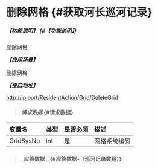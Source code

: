 # 删除网格 {#获取河长巡河记录}

##### _【功能说明】_ {#【功能说明】}

删除网格

_**【应用场景】**_

删除网格

_**【接口地址】**_

[http://ip:port/ResidentAction/Grid/D](http://ip:port/HMQuery/PatrolRiver/GetPatrolRivers)eleteGrid

> #### _请求数据_ {#请求数据}

| 变量名 | 类型 | 是否必须 | 描述 |
| :--- | :--- | :--- | :--- |
| GridSysNo | int | 是 | 网格系统编码 |

> #### _应答数据 _ {#应答数据-（巡河记录数组）}



